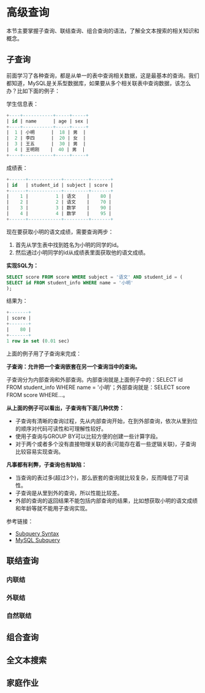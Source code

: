 # 高级查询

本节主要掌握子查询、联结查询、组合查询的语法，了解全文本搜索的相关知识和概念。



## 子查询

前面学习了各种查询，都是从单一的表中查询相关数据，这是最基本的查询。我们都知道，MySQL是关系型数据库，如果要从多个相关联表中查询数据，该怎么办？比如下面的例子：

学生信息表：

```sql
+----+-----------+-----+-----+
| id | name      | age | sex |
+----+-----------+-----+-----+
|  1 | 小明      |  18 | 男  |
|  2 | 李四      |  20 | 女  |
|  3 | 王五      |  30 | 男  |
|  4 | 王明刚    |  40 | 男  |
+----+-----------+-----+-----+
```

成绩表：

```sql
+------+------------+---------+-------+
| id   | student_id | subject | score |
+------+------------+---------+-------+
|    1 |          1 | 语文    |    80 |
|    2 |          2 | 语文    |    70 |
|    3 |          3 | 数学    |    90 |
|    4 |          4 | 数学    |    95 |
+------+------------+---------+-------+
```

现在要获取小明的语文成绩，需要查询两步：

1. 首先从学生表中找到姓名为小明的同学的id。
2. 然后通过小明同学的id从成绩表里面获取他的语文成绩。

**实现SQL为：**

```sql
SELECT score FROM score WHERE subject = '语文' AND student_id = (
SELECT id FROM student_info WHERE name = '小明'
);
```

结果为：

```sql
+-------+
| score |
+-------+
|    80 |
+-------+
1 row in set (0.01 sec)
```

上面的例子用了子查询来完成：

**子查询：允许把一个查询嵌套在另一个查询当中的查询。**

子查询分为内部查询和外部查询。内部查询就是上面例子中的：SELECT id FROM student_info WHERE name = '小明'；外部查询就是：SELECT score FROM score WHERE...。

**从上面的例子可以看出，子查询有下面几种优势：**

* 子查询有清晰的查询过程，先从内部查询开始，在到外部查询，依次从里到位的顺序对代码可读性和可理解性较好。
* 使用子查询与GROUP BY可以比较方便的创建一些计算字段。
* 对于两个或者多个没有直接物理关联的表(可能存在着一些逻辑关联)，子查询比较容易实现查询。

**凡事都有利弊，子查询也有缺陷：**

* 当查询的表过多(超过3个)，那么嵌套的查询就比较复杂，反而降低了可读性。
* 子查询是从里到外的查询，所以性能比较差。
* 外部的查询的返回结果不能包括内部查询的结果，比如想获取小明的语文成绩和年龄等就不能用子查询实现。

参考链接：

* [Subquery Syntax](https://dev.mysql.com/doc/refman/8.0/en/subqueries.html)
* [MySQL Subquery](http://www.mysqltutorial.org/mysql-subquery/)



## 联结查询

### 内联结

### 外联结

### 自然联结



## 组合查询



## 全文本搜索



## 家庭作业

